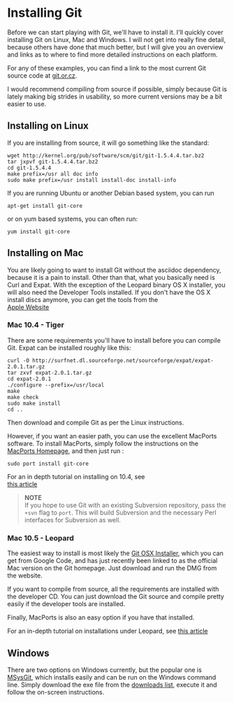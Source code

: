 <!--
SPDX-FileCopyrightText: 2008 Geoffrey Grosenbach <boss@topfunky.com>
SPDX-FileCopyrightText: 2008 Scott Chacon <schacon@gmail.com>
SPDX-FileCopyrightText: 2013 Doğan Aydın <dogan1aydin@gmail.com>

SPDX-License-Identifier: CC-BY-SA-3.0
-->

# Installing Git

Before we can start playing with Git,
we'll have to install it.
I'll quickly cover installing Git on Linux,
Mac and Windows.
I will not get into really fine detail,
because others have done that much better,
but I will give you an overview and links
as to where to find more detailed instructions on each platform.

For any of these examples,
you can find a link to the most current Git source code at [git.or.cz](http://git.or.cz/).

I would recommend compiling from source if possible,
simply because Git is lately making big strides in usability,
so more current versions may be a bit easier to use.

## Installing on Linux

If you are installing from source,
it will go something like the standard:

```shell
wget http://kernel.org/pub/software/scm/git/git-1.5.4.4.tar.bz2
tar jxpvf git-1.5.4.4.tar.bz2
cd git-1.5.4.4
make prefix=/usr all doc info
sudo make prefix=/usr install install-doc install-info
```

If you are running Ubuntu or another Debian based system,
you can run

```shell
apt-get install git-core
```

or on yum based systems,
you can often run:

```shell
yum install git-core
```

## Installing on Mac

You are likely going to want to install Git without the asciidoc dependency,
because it is a pain to install.
Other than that,
what you basically need is Curl and Expat.
With the exception of the Leopard binary OS X installer,
you will also need the Developer Tools installed.
If you don't have the OS X install discs anymore,
you can get the tools from the\
[Apple Website](http://developer.apple.com/tools/)

### Mac 10.4 - Tiger

There are some requirements you'll have to install before you can compile Git.
Expat can be installed roughly like this:

```shell
curl -O http://surfnet.dl.sourceforge.net/sourceforge/expat/expat-2.0.1.tar.gz
tar zxvf expat-2.0.1.tar.gz
cd expat-2.0.1
./configure --prefix=/usr/local
make
make check
sudo make install
cd ..
```

Then download and compile Git as per the Linux instructions.

However,
if you want an easier path,
you can use the excellent MacPorts software.
To install MacPorts,
simply follow the instructions on the\
[MacPorts Homepage](http://www.macports.org/),
and then just run :

```shell
sudo port install git-core
```

For an in depth tutorial on installing on 10.4,
see\
[this article](http://blog.kineticweb.com/articles/2007/08/26/compiling-git-for-mac-os-x-10-4-10-intel)

> **NOTE** \
If you hope to use Git with an existing Subversion repository,
pass the `+svn` flag to `port`.
This will build Subversion and the necessary Perl interfaces for Subversion as well.

### Mac 10.5 - Leopard

The easiest way to install is most likely the [Git OSX Installer](
http://code.google.com/p/git-osx-installer/),
which you can get from Google Code,
and has just recently been linked to as the official Mac version on the Git homepage.
Just download and run the DMG from the website.

If you want to compile from source,
all the requirements are installed with the developer CD.
You can just download the Git source and compile pretty easily
if the developer tools are installed.

Finally,
MacPorts is also an easy option if you have that installed.

For an in-depth tutorial on installations under Leopard,
see [this article](http://blog.kineticweb.com/articles/2007/10/30/compiling-git-for-mac-os-x-leopard-10-5)

## Windows

There are two options on Windows currently,
but the popular one is [MSysGit](http://code.google.com/p/msysgit/),
which installs easily and can be run on the Windows command line.
Simply download the exe file from the [downloads list](http://code.google.com/p/msysgit/downloads/list),
execute it and follow the on-screen instructions.
